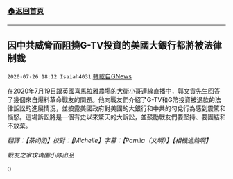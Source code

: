 ###  [:house:返回首頁](https://github.com/ourhimalayas/txt)
---

## 因中共威脅而阻撓G-TV投資的美國大銀行都將被法律制裁
`2020-07-26 18:12 Isaiah4031` [轉載自GNews](https://gnews.org/zh-hant/276936/)

在[2020年7月19日跟英國喜馬拉雅農場的大衛小哥連線直播](https://www.youtube.com/watch?v=mFJ9L9fhcWE)中，郭文貴先生回答了幾個來自爆料革命戰友的問題。他向戰友們介紹了G-TV和G幣投資被退款的法律訴訟的進展情況，並披露美國政府對美國的大銀行和中共的勾兌行為感到震驚和惱怒。這場訴訟將是一個有史以來驚天的大訴訟，並鼓勵戰友們要堅持、要團結和不放棄。

*翻譯：【茶奶奶】校對：【Michelle】字幕：【Pamila（文明）】【相機過熱啊】*

*戰友之家玫瑰園小隊出品*

0
